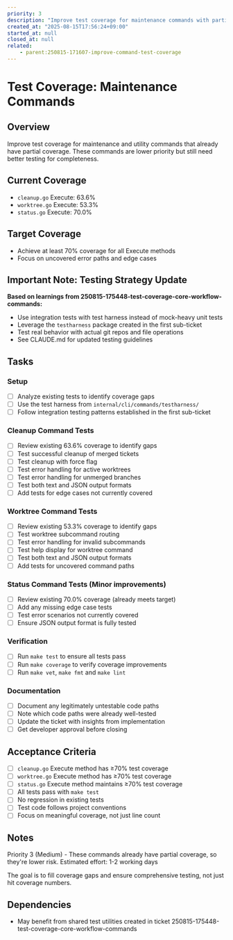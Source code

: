 ```yaml
---
priority: 3
description: "Improve test coverage for maintenance commands with partial coverage"
created_at: "2025-08-15T17:56:24+09:00"
started_at: null
closed_at: null
related:
    - parent:250815-171607-improve-command-test-coverage
---
```


# Test Coverage: Maintenance Commands

## Overview

Improve test coverage for maintenance and utility commands that already have partial coverage. These commands are lower priority but still need better testing for completeness.

## Current Coverage
- `cleanup.go` Execute: 63.6%
- `worktree.go` Execute: 53.3%
- `status.go` Execute: 70.0%

## Target Coverage
- Achieve at least 70% coverage for all Execute methods
- Focus on uncovered error paths and edge cases

## Important Note: Testing Strategy Update
**Based on learnings from 250815-175448-test-coverage-core-workflow-commands:**
- Use integration tests with test harness instead of mock-heavy unit tests
- Leverage the `testharness` package created in the first sub-ticket
- Test real behavior with actual git repos and file operations
- See CLAUDE.md for updated testing guidelines

## Tasks

### Setup
- [ ] Analyze existing tests to identify coverage gaps
- [ ] Use the test harness from `internal/cli/commands/testharness/`
- [ ] Follow integration testing patterns established in the first sub-ticket

### Cleanup Command Tests
- [ ] Review existing 63.6% coverage to identify gaps
- [ ] Test successful cleanup of merged tickets
- [ ] Test cleanup with force flag
- [ ] Test error handling for active worktrees
- [ ] Test error handling for unmerged branches
- [ ] Test both text and JSON output formats
- [ ] Add tests for edge cases not currently covered

### Worktree Command Tests
- [ ] Review existing 53.3% coverage to identify gaps
- [ ] Test worktree subcommand routing
- [ ] Test error handling for invalid subcommands
- [ ] Test help display for worktree command
- [ ] Test both text and JSON output formats
- [ ] Add tests for uncovered command paths

### Status Command Tests (Minor improvements)
- [ ] Review existing 70.0% coverage (already meets target)
- [ ] Add any missing edge case tests
- [ ] Test error scenarios not currently covered
- [ ] Ensure JSON output format is fully tested

### Verification
- [ ] Run `make test` to ensure all tests pass
- [ ] Run `make coverage` to verify coverage improvements
- [ ] Run `make vet`, `make fmt` and `make lint`

### Documentation
- [ ] Document any legitimately untestable code paths
- [ ] Note which code paths were already well-tested
- [ ] Update the ticket with insights from implementation
- [ ] Get developer approval before closing

## Acceptance Criteria

- [ ] `cleanup.go` Execute method has ≥70% test coverage
- [ ] `worktree.go` Execute method has ≥70% test coverage
- [ ] `status.go` Execute method maintains ≥70% test coverage
- [ ] All tests pass with `make test`
- [ ] No regression in existing tests
- [ ] Test code follows project conventions
- [ ] Focus on meaningful coverage, not just line count

## Notes

Priority 3 (Medium) - These commands already have partial coverage, so they're lower risk.
Estimated effort: 1-2 working days

The goal is to fill coverage gaps and ensure comprehensive testing, not just hit coverage numbers.

## Dependencies
- May benefit from shared test utilities created in ticket 250815-175448-test-coverage-core-workflow-commands